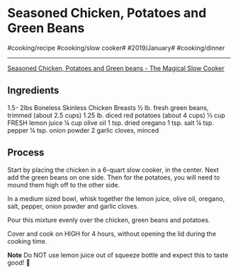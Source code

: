 # Seasoned Chicken, Potatoes and Green Beans
#cooking/recipe #cooking/slow cooker# #2019/January# #cooking/dinner
- - - -
[Seasoned Chicken, Potatoes and Green beans - The Magical Slow Cooker](https://www.themagicalslowcooker.com/seasoned-chicken-potatoes-and-green-beans/)

## Ingredients
1.5- 2lbs Boneless Skinless Chicken Breasts
½ lb. fresh green beans, trimmed (about 2.5 cups)
1.25 lb. diced red potatoes (about 4 cups)
⅓ cup FRESH lemon juice
¼ cup olive oil
1 tsp. dried oregano
1 tsp. salt
¼ tsp. pepper
¼ tsp. onion powder
2 garlic cloves, minced

## Process
Start by placing the chicken in a 6-quart slow cooker, in the center. Next add the green beans on one side. Then for the potatoes, you will need to mound them high off to the other side.

In a medium sized bowl, whisk together the lemon juice, olive oil, oregano, salt, pepper, onion powder and garlic cloves.

Pour this mixture evenly over the chicken, green beans and potatoes.

Cover and cook on HIGH for 4 hours, without opening the lid during the cooking time.

**Note** 
Do NOT use lemon juice out of squeeze bottle and expect this to taste good! 🙂
